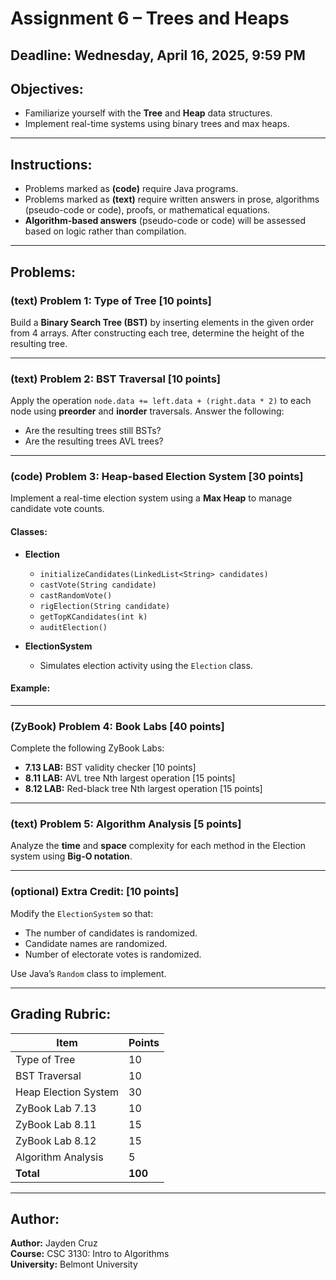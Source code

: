 # Assignment 6 – Trees and Heaps

## Deadline: Wednesday, April 16, 2025, 9:59 PM

## Objectives:

- Familiarize yourself with the **Tree** and **Heap** data structures.
- Implement real-time systems using binary trees and max heaps.

---

## Instructions:

- Problems marked as **(code)** require Java programs.
- Problems marked as **(text)** require written answers in prose, algorithms (pseudo-code or code), proofs, or mathematical equations.
- **Algorithm-based answers** (pseudo-code or code) will be assessed based on logic rather than compilation.

---

## Problems:

### **(text) Problem 1: Type of Tree [10 points]**

Build a **Binary Search Tree (BST)** by inserting elements in the given order from 4 arrays. After constructing each tree, determine the height of the resulting tree.

---

### **(text) Problem 2: BST Traversal [10 points]**

Apply the operation `node.data += left.data + (right.data * 2)` to each node using **preorder** and **inorder** traversals. Answer the following:
- Are the resulting trees still BSTs?
- Are the resulting trees AVL trees?

---

### **(code) Problem 3: Heap-based Election System [30 points]**

Implement a real-time election system using a **Max Heap** to manage candidate vote counts.

#### Classes:

- **Election**
  - `initializeCandidates(LinkedList<String> candidates)`
  - `castVote(String candidate)`
  - `castRandomVote()`
  - `rigElection(String candidate)`
  - `getTopKCandidates(int k)`
  - `auditElection()`

- **ElectionSystem**
  - Simulates election activity using the `Election` class.

#### Example:

---

### **(ZyBook) Problem 4: Book Labs [40 points]**

Complete the following ZyBook Labs:

- **7.13 LAB:** BST validity checker [10 points]
- **8.11 LAB:** AVL tree Nth largest operation [15 points]
- **8.12 LAB:** Red-black tree Nth largest operation [15 points]

---

### **(text) Problem 5: Algorithm Analysis [5 points]**

Analyze the **time** and **space** complexity for each method in the Election system using **Big-O notation**.

---

### **(optional) Extra Credit: [10 points]**

Modify the `ElectionSystem` so that:
- The number of candidates is randomized.
- Candidate names are randomized.
- Number of electorate votes is randomized.

Use Java’s `Random` class to implement.

---

## **Grading Rubric:**

| Item                  | Points  |
| --------------------- | ------- |
| Type of Tree          | 10      |
| BST Traversal         | 10      |
| Heap Election System  | 30      |
| ZyBook Lab 7.13       | 10      |
| ZyBook Lab 8.11       | 15      |
| ZyBook Lab 8.12       | 15      |
| Algorithm Analysis    | 5       |
| **Total**             | **100** |

---

## **Author:**

**Author:** Jayden Cruz  
**Course:** CSC 3130: Intro to Algorithms\
**University:** Belmont University
